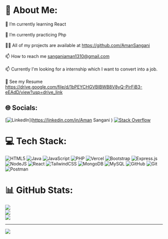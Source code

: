 # 💫 About Me:
🔭 I’m currently learning React <br><br>🌱 I’m currently practicing Php<br><br>👨‍💻 All of my projects are available at https://github.com/AmanSangani<br><br>📫 How to reach me sanganiaman1310@gmail.com<br><br>📫 Currently I'm looking for a internship which I want to convert into a job.<br><br>📄 See my Resume https://drive.google.com/file/d/1bPEYCHGVBIBWB8V8yQ-PirFiB3-eEAdD/view?usp=drive_link


## 🌐 Socials:
[![LinkedIn](https://img.shields.io/badge/LinkedIn-%230077B5.svg?logo=linkedin&logoColor=white)](https://linkedin.com/in/Aman Sangani  ) [![Stack Overflow](https://img.shields.io/badge/-Stackoverflow-FE7A16?logo=stack-overflow&logoColor=white)](https://stackoverflow.com/users/25010777) 

# 💻 Tech Stack:
![HTML5](https://img.shields.io/badge/html5-%23E34F26.svg?style=for-the-badge&logo=html5&logoColor=white) ![Java](https://img.shields.io/badge/java-%23ED8B00.svg?style=for-the-badge&logo=openjdk&logoColor=white) ![JavaScript](https://img.shields.io/badge/javascript-%23323330.svg?style=for-the-badge&logo=javascript&logoColor=%23F7DF1E) ![PHP](https://img.shields.io/badge/php-%23777BB4.svg?style=for-the-badge&logo=php&logoColor=white) ![Vercel](https://img.shields.io/badge/vercel-%23000000.svg?style=for-the-badge&logo=vercel&logoColor=white) ![Bootstrap](https://img.shields.io/badge/bootstrap-%238511FA.svg?style=for-the-badge&logo=bootstrap&logoColor=white) ![Express.js](https://img.shields.io/badge/express.js-%23404d59.svg?style=for-the-badge&logo=express&logoColor=%2361DAFB) ![NodeJS](https://img.shields.io/badge/node.js-6DA55F?style=for-the-badge&logo=node.js&logoColor=white) ![React](https://img.shields.io/badge/react-%2320232a.svg?style=for-the-badge&logo=react&logoColor=%2361DAFB) ![TailwindCSS](https://img.shields.io/badge/tailwindcss-%2338B2AC.svg?style=for-the-badge&logo=tailwind-css&logoColor=white) ![MongoDB](https://img.shields.io/badge/MongoDB-%234ea94b.svg?style=for-the-badge&logo=mongodb&logoColor=white) ![MySQL](https://img.shields.io/badge/mysql-4479A1.svg?style=for-the-badge&logo=mysql&logoColor=white) ![GitHub](https://img.shields.io/badge/github-%23121011.svg?style=for-the-badge&logo=github&logoColor=white) ![Git](https://img.shields.io/badge/git-%23F05033.svg?style=for-the-badge&logo=git&logoColor=white) ![Postman](https://img.shields.io/badge/Postman-FF6C37?style=for-the-badge&logo=postman&logoColor=white)
# 📊 GitHub Stats:
![](https://github-readme-stats.vercel.app/api?username=AmanSangani&theme=dark&hide_border=true&include_all_commits=true&count_private=true)<br/>
![](https://github-readme-streak-stats.herokuapp.com/?user=AmanSangani&theme=dark&hide_border=true)<br/>
![](https://github-readme-stats.vercel.app/api/top-langs/?username=AmanSangani&theme=dark&hide_border=true&include_all_commits=true&count_private=true&layout=compact)

---
[![](https://visitcount.itsvg.in/api?id=AmanSangani&icon=0&color=0)](https://visitcount.itsvg.in)

<!-- Proudly created with GPRM ( https://gprm.itsvg.in ) -->
